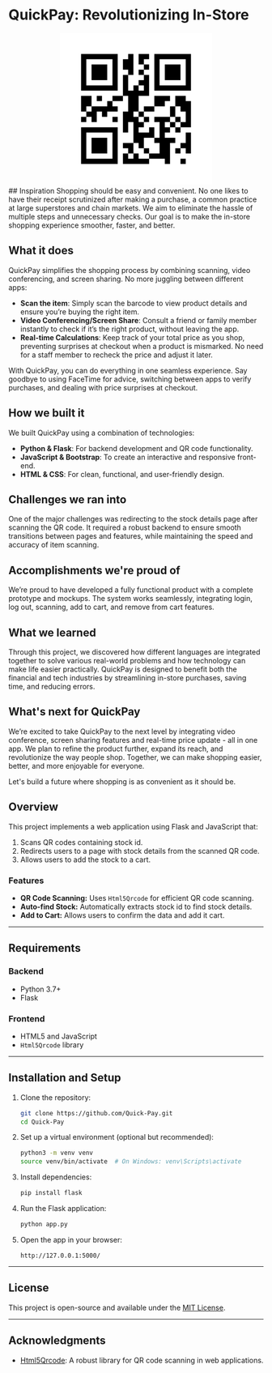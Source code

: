 # QuickPay: Revolutionizing In-Store 
<div style="text-align: center;">
  <img src="./static/qr_code.png" alt="Image of qr code" width="300"/>
</div>
## Inspiration 
Shopping should be easy and convenient. No one likes to have their receipt scrutinized after making a purchase, a common practice at large superstores and chain markets. We aim to eliminate the hassle of multiple steps and unnecessary checks. Our goal is to make the in-store shopping experience smoother, faster, and better.

## What it does
QuickPay simplifies the shopping process by combining scanning, video conferencing, and screen sharing. No more juggling between different apps:
- **Scan the item**: Simply scan the barcode to view product details and ensure you’re buying the right item.
- **Video Conferencing/Screen Share**: Consult a friend or family member instantly to check if it’s the right product, without leaving the app. 
- **Real-time Calculations**: Keep track of your total price as you shop, preventing surprises at checkout when a product is mismarked. No need for a staff member to recheck the price and adjust it later.

With QuickPay, you can do everything in one seamless experience. Say goodbye to using FaceTime for advice, switching between apps to verify purchases, and dealing with price surprises at checkout.

## How we built it
We built QuickPay using a combination of technologies:
- **Python & Flask**: For backend development and QR code functionality.
- **JavaScript & Bootstrap**: To create an interactive and responsive front-end.
- **HTML & CSS**: For clean, functional, and user-friendly design.

## Challenges we ran into
One of the major challenges was redirecting to the stock details page after scanning the QR code. It required a robust backend to ensure smooth transitions between pages and features, while maintaining the speed and accuracy of item scanning.

## Accomplishments we're proud of
We’re proud to have developed a fully functional product with a complete prototype and mockups. The system works seamlessly, integrating login, log out, scanning, add to cart, and remove from cart features.

## What we learned
Through this project, we discovered how different languages are integrated together to solve various real-world problems and how technology can make life easier practically. QuickPay is designed to benefit both the financial and tech industries by streamlining in-store purchases, saving time, and reducing errors.

## What's next for QuickPay
We’re excited to take QuickPay to the next level by integrating video conference, screen sharing features and real-time price update - all in one app. We plan to refine the product further, expand its reach, and revolutionize the way people shop. Together, we can make shopping easier, better, and more enjoyable for everyone.

Let's build a future where shopping is as convenient as it should be.

## Overview
This project implements a web application using Flask and JavaScript that:
1. Scans QR codes containing stock id.
2. Redirects users to a page with stock details  from the scanned QR code.
3. Allows users to add the stock to a cart.

### Features
- **QR Code Scanning:** Uses `Html5Qrcode` for efficient QR code scanning.
- **Auto-find Stock:** Automatically extracts stock id to find stock details.
- **Add to Cart:** Allows users to confirm the data and add it cart.

---

## Requirements

### Backend
- Python 3.7+
- Flask

### Frontend
- HTML5 and JavaScript
- `Html5Qrcode` library

---

## Installation and Setup

1. Clone the repository:
   ```bash
   git clone https://github.com/Quick-Pay.git
   cd Quick-Pay
   ```

2. Set up a virtual environment (optional but recommended):
   ```bash
   python3 -m venv venv
   source venv/bin/activate  # On Windows: venv\Scripts\activate
   ```

3. Install dependencies:
   ```bash
   pip install flask
   ```

4. Run the Flask application:
   ```bash
   python app.py
   ```

5. Open the app in your browser:
   ```
   http://127.0.0.1:5000/
   ```

---

## License
This project is open-source and available under the [MIT License](LICENSE).

---

## Acknowledgments
- [Html5Qrcode](https://github.com/mebjas/html5-qrcode): A robust library for QR code scanning in web applications.

